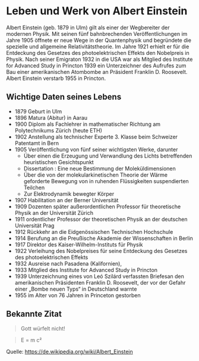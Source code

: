 # Leben und Werk von Albert Einstein

Albert Einstein (geb. 1879 in Ulm) gilt als einer der Wegbereiter der modernen Physik. Mit seinen fünf bahnbrechenden Veröffentlichungen
im Jahre 1905 öffnete er neue Wege in der Quantenphysik und begründete die spezielle und allgemeine Relativitätstheorie.
Im Jahre 1921 erhielt er für die Entdeckung des Gesetzes des photoelektrischen Effekts den Nobelpreis in Physik.
Nach seiner Emigraton 1932 in die USA war als Mitglied des Institute for Advanced Study in Princton 1939 ein Unterzeichner des Aufrufes
zum Bau einer amerikanischen Atombombe an Präsident Franklin D. Roosevelt.
Albert Einstein verstarb 1955 in Princton.

## Wichtige Daten seines Lebens
* 1879 Geburt in Ulm
* 1896 Matura (Abitur) in Aarau
* 1900 Diplom als Fachlehrer in mathematischer Richtung am Polytechnikums Zürich (heute ETH)
* 1902 Anstellung als technischer Experte 3. Klasse beim Schweizer Patentamt in Bern
* 1905 Veröffentlichung von fünf seiner wichtigsten Werke, darunter
  * Über einen die Erzeugung und Verwandlung des Lichts betreffenden heuristischen Gesichtspunkt
  * Dissertation : Eine neue Bestimmung der Moleküldimensionen
  * Über die von der molekularkinetischen Theorie der Wärme geforderte Bewegung von in ruhenden Flüssigkeiten suspendierten Teilchen
  * Zur Elektrodynamik bewegter Körper
* 1907 Habilitation an der Berner Universität
* 1909 Dozenten später außerordentlichen Professor für theoretische Physik an der Universität Zürich
* 1911 ordentlicher Professor der theoretischen Physik an der deutschen Universität Prag
* 1912 Rückkehr an die Eidgenössischen Technischen Hochschule
* 1914 Berufung an die Preußische Akademie der Wissenschaften in Berlin
* 1917 Direktor des Kaiser-Wilhelm-Instituts für Physik
* 1922 Verleihung des Nobelpreises für seine Entdeckung des Gesetzes des photoelektrischen Effekts
* 1932 Ausreise nach Pasadena (Kalifornien),
* 1933 Mitglied des Institute for Advanced Study in Princton
* 1939 Unterzeichnung eines von Leó Szilárd verfassten Briefesan den amerikanischen Präsidenten Franklin D. Roosevelt, der vor der Gefahr einer „Bombe neuen Typs“ in Deutschland warnte
* 1955 im Alter von 76 Jahren in Princeton gestorben

## Bekannte Zitat
> Gott würfelt nicht!

> E = m c²

Quelle: https://de.wikipedia.org/wiki/Albert_Einstein
